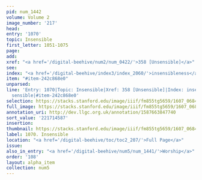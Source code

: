 ```yaml
---
pid: num_1442
volume: Volume 2
image_number: '217'
head:
entry: '1070'
topic: Insensible
first_letter: 1051-1075
page:
add:
xref: "<a href='/digital-beehive/num2/num_0422/'>358 [Unsensible]</a>"
see:
index: "<a href='/digital-beehive/index3/index_2060/'>insensibleness</a>|<a href='/digital-beehive/index4/index_3636/'>sensible</a>"
item: "#item-242c868e0"
unparsed:
line: 'Entry: 1070|Topic: Insensible|Xref: 358 [Unsensible]|Index: insensibleness|Index:
  sensible|#item-242c868e0'
selection: https://stacks.stanford.edu/image/iiif/fm855tg5659/1607_0684/425,4587,2815,433/full/0/default.jpg
full_image: https://stacks.stanford.edu/image/iiif/fm855tg5659/1607_0684/full/full/0/default.jpg
annotation_uri: http://dev.llgc.org.uk/annotation/1587663847740
sort_value: '221714587'
insertion:
thumbnail: https://stacks.stanford.edu/image/iiif/fm855tg5659/1607_0684/425,4587,600,180/250,/0/default.jpg
label: 1070. Insensible
location: "<a href='/digital-beehive/toc/toc2_207/'>Full Page</a>"
issue:
also_in_entry: "<a href='/digital-beehive/num5/num_1441/'>Worship</a>"
order: '108'
layout: alpha_item
collection: num5
---
```

